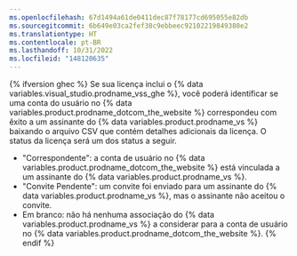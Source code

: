 ```yaml
---
ms.openlocfilehash: 67d1494a61de0411dec87f78177cd695055e82db
ms.sourcegitcommit: 6b649e03ca2fef38c9ebbeec92102219849380e2
ms.translationtype: HT
ms.contentlocale: pt-BR
ms.lasthandoff: 10/31/2022
ms.locfileid: "148120635"
---
```

{% ifversion ghec %} Se sua licença inclui o {% data variables.visual_studio.prodname_vss_ghe %}, você poderá identificar se uma conta do usuário no {% data variables.product.prodname_dotcom_the_website %} correspondeu com êxito a um assinante do {% data variables.product.prodname_vs %} baixando o arquivo CSV que contém detalhes adicionais da licença. O status da licença será um dos status a seguir.
- "Correspondente": a conta de usuário no {% data variables.product.prodname_dotcom_the_website %} está vinculada a um assinante do {% data variables.product.prodname_vs %}.
- "Convite Pendente": um convite foi enviado para um assinante do {% data variables.product.prodname_vs %}, mas o assinante não aceitou o convite. 
- Em branco: não há nenhuma associação do {% data variables.product.prodname_vs %} a considerar para a conta de usuário no {% data variables.product.prodname_dotcom_the_website %}.
{% endif %}
